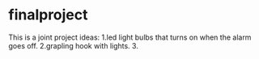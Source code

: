 # finalproject
This is a joint project 
ideas:
1.led light bulbs that turns on when the alarm goes off.
2.grapling hook with lights.
3.
